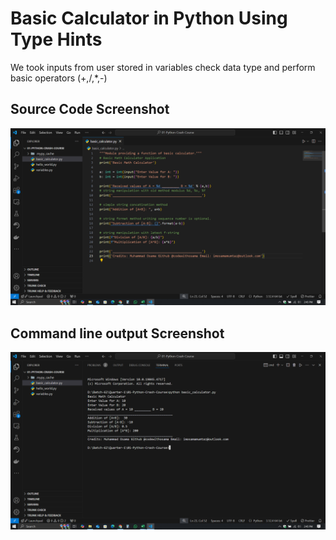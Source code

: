 # Basic Calculator in Python Using Type Hints
We took inputs from user stored in variables check data type and perform basic operators (+,/,*,-)

## Source Code Screenshot
![Screenshot](basic_calculator_code.png)

## Command line output Screenshot
![Output Screenshot](basic_calculator_screenshot.png)

